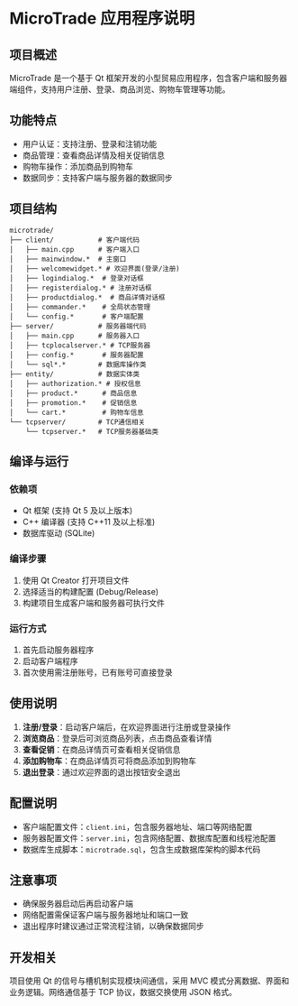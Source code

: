 # MicroTrade 应用程序说明

## 项目概述

MicroTrade 是一个基于 Qt 框架开发的小型贸易应用程序，包含客户端和服务器端组件，支持用户注册、登录、商品浏览、购物车管理等功能。

## 功能特点

- 用户认证：支持注册、登录和注销功能
- 商品管理：查看商品详情及相关促销信息
- 购物车操作：添加商品到购物车
- 数据同步：支持客户端与服务器的数据同步

## 项目结构

```
microtrade/
├── client/           # 客户端代码
│   ├── main.cpp      # 客户端入口
│   ├── mainwindow.*  # 主窗口
│   ├── welcomewidget.* # 欢迎界面(登录/注册)
│   ├── logindialog.*  # 登录对话框
│   ├── registerdialog.* # 注册对话框
│   ├── productdialog.*  # 商品详情对话框
│   ├── commander.*    # 全局状态管理
│   └── config.*       # 客户端配置
├── server/           # 服务器端代码
│   ├── main.cpp      # 服务器入口
│   ├── tcplocalserver.* # TCP服务器
│   ├── config.*       # 服务器配置
│   └── sql*.*        # 数据库操作类
├── entity/           # 数据实体类
│   ├── authorization.* # 授权信息
│   ├── product.*      # 商品信息
│   ├── promotion.*    # 促销信息
│   └── cart.*         # 购物车信息
└── tcpserver/        # TCP通信相关
    └── tcpserver.*   # TCP服务器基础类
```

## 编译与运行

### 依赖项

- Qt 框架 (支持 Qt 5 及以上版本)
- C++ 编译器 (支持 C++11 及以上标准)
- 数据库驱动 (SQLite)

### 编译步骤

1. 使用 Qt Creator 打开项目文件
2. 选择适当的构建配置 (Debug/Release)
3. 构建项目生成客户端和服务器可执行文件

### 运行方式

1. 首先启动服务器程序
2. 启动客户端程序
3. 首次使用需注册账号，已有账号可直接登录

## 使用说明

1. **注册/登录**：启动客户端后，在欢迎界面进行注册或登录操作
2. **浏览商品**：登录后可浏览商品列表，点击商品查看详情
3. **查看促销**：在商品详情页可查看相关促销信息
4. **添加购物车**：在商品详情页可将商品添加到购物车
5. **退出登录**：通过欢迎界面的退出按钮安全退出

## 配置说明

- 客户端配置文件：`client.ini`，包含服务器地址、端口等网络配置
- 服务器配置文件：`server.ini`，包含网络配置、数据库配置和线程池配置
- 数据库生成脚本：`microtrade.sql`，包含生成数据库架构的脚本代码

## 注意事项

- 确保服务器启动后再启动客户端
- 网络配置需保证客户端与服务器地址和端口一致
- 退出程序时建议通过正常流程注销，以确保数据同步

## 开发相关

项目使用 Qt 的信号与槽机制实现模块间通信，采用 MVC 模式分离数据、界面和业务逻辑。网络通信基于 TCP 协议，数据交换使用 JSON 格式。
